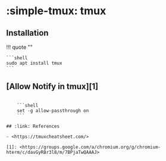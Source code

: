 # :simple-tmux: tmux

## Installation

!!! quote ""

    ```shell
    sudo apt install tmux
    ```

## [Allow Notify in tmux][1]

```quote ""

    ```shell
    set -g allow-passthrough on
    ```

## :link: References

- <https://tmuxcheatsheet.com/>

[1]: <https://groups.google.com/a/chromium.org/g/chromium-hterm/c/davGyRBr3l8/m/7BPjaTwQAAAJ>
